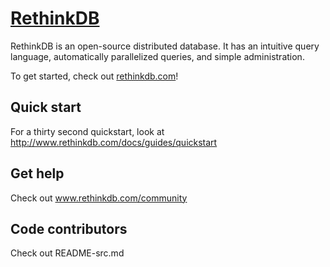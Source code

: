 [RethinkDB](http://www.rethinkdb.com)
=================

RethinkDB is an open-source distributed database. It has an intuitive
query language, automatically parallelized queries, and simple
administration.

To get started, check out [rethinkdb.com](http://rethinkdb.com)!

Quick start
-----------

For a thirty second quickstart, look at http://www.rethinkdb.com/docs/guides/quickstart

Get help
--------

Check out www.rethinkdb.com/community

Code contributors
-----------------

Check out README-src.md

